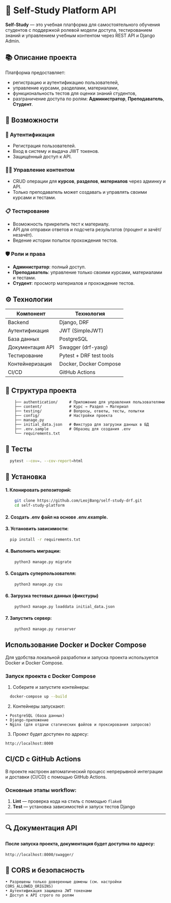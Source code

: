 # 🧠 Self-Study Platform API

**Self-Study** — это учебная платформа для самостоятельного обучения студентов с поддержкой ролевой модели доступа, тестированием знаний и управлением учебным контентом через REST API и Django Admin.

## 📚 Описание проекта

Платформа предоставляет:
- регистрацию и аутентификацию пользователей,
- управление курсами, разделами, материалами,
- функциональность тестов для оценки знаний студентов,
- разграничение доступа по ролям: **Администратор**, **Преподаватель**, **Студент**.

## 🚀 Возможности

### 🔐 Аутентификация
- Регистрация пользователей.
- Вход в систему и выдача JWT токенов.
- Защищённый доступ к API.

### 🧑‍🏫 Управление контентом
- CRUD операции для **курсов**, **разделов**, **материалов** через админку и API.
- Только преподаватель может создавать и управлять своими курсами и тестами.

### 📋 Тестирование
- Возможность прикрепить тест к материалу.
- API для отправки ответов и подсчета результатов (процент и зачёт/незачёт).
- Ведение истории попыток прохождения тестов.

### 🛡️ Роли и права
- **Администратор**: полный доступ.
- **Преподаватель**: управление только своими курсами, материалами и тестами.
- **Студент**: просмотр материалов и прохождение тестов.

## ⚙️ Технологии

| Компонент        | Технология             |
|------------------|------------------------|
| Backend          | Django, DRF            |
| Аутентификация   | JWT (SimpleJWT)        |
| База данных      | PostgreSQL             |
| Документация API | Swagger (drf-yasg)     |
| Тестирование     | Pytest + DRF test tools|
| Контейнеризация  | Docker, Docker Compose |
| CI/CD            | GitHub Actions         |

## 📂 Структура проекта

```text
    ├── authentication/     # Приложение для управления пользователями
    ├── content/            # Курс → Раздел → Материал
    ├── testing/            # Вопросы, ответы, тесты, попытки
    ├── config/             # Настройки проекта
    ├── manage.py
    ├── initial_data.json   # Фикстура для загрузки данных в БД
    ├── .env.sample         # Образец для создания .env
    └── requirements.txt
```

## 🧪 Тесты
```bash
  pytest --cov=. --cov-report=html
```
## 📌 Установка
#### 1. Клонировать репозиторий:
```bash
    git clone https://github.com/LeojBang/self-study-drf.git
    cd self-study-platform
```
#### 2. Создать .env файл на основе .env.example.
#### 3. Установить зависимости:
```bash
  pip install -r requirements.txt
```
#### 4. Выполнить миграции:
```bash
    python3 manage.py migrate
```
#### 5. Создать суперпользователя:
```bash
    python3 manage.py csu
```
#### 6. Загрузка тестовых данных (фикстуры)
```bash
    python3 manage.py loaddata initial_data.json
```
#### 7. Запустить сервер:
```bash
    python3 manage.py runserver
```
## Использование Docker и Docker Compose

Для удобства локальной разработки и запуска проекта используется Docker и Docker Compose.

### Запуск проекта с Docker Compose

1. Соберите и запустите контейнеры:

```bash
  docker-compose up --build
```
2.	Контейнеры запускают:
```text
• PostgreSQL (база данных)
• Django-приложение
• Nginx (для отдачи статических файлов и проксирования запросов)
```
3.	Проект будет доступен по адресу: 
```
http://localhost:8000
```

## CI/CD с GitHub Actions

В проекте настроен автоматический процесс непрерывной интеграции и доставки (CI/CD) с помощью GitHub Actions.

### Основные этапы workflow:

1. **Lint** — проверка кода на стиль с помощью `flake8`  
2. **Test** — установка зависимостей и запуск тестов Django  

---

## 🔍 Документация API
#### После запуска проекта, документация будет доступна по адресу:
```text
http://localhost:8000/swagger/
```
## 🔐 CORS и безопасность
```text
• Разрешены только доверенные домены (см. настройки CORS_ALLOWED_ORIGINS)
• Аутентификация защищена JWT токенами
• Доступ к API строго по ролям
```